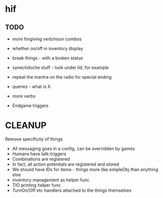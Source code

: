 # hif

## TODO
- more forgiving verb/noun combos
- whether on/off in inventory display
- break things - with a broken status
- synechdoche stuff - look under lid, for example

- repeat the mantra on the radio for special ending
- queries - what is X
- more verbs
- Endgame triggers


CLEANUP
=======
Remove specificity of things
- All messaging goes in a config, can be overridden by games
- Humans have talk-triggers
- Combinations are registered
- In fact, all action potentials are registered and stored
- We should have IDs for items - things more like simpleObj than anything else
- inventory management as helper func
- TIO printing helper func
- TurnOn/Off etc handlers attached to the things themselves
